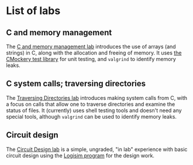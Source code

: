 # List of labs

## C and memory management

The [C and memory management lab](https://github.com/UMM-CSci-Systems/C-Lab-Starter) introduces the use of arrays (and strings) in C, along with the allocation and freeing of memory. It uses [the CMockery test library](https://code.google.com/p/cmockery/) for unit testing, and `valgrind` to identify memory leaks.

## C system calls; traversing directories

The [Traversing Directories lab](https://github.com/UMM-CSci-Systems/Traversing-Directories-starter) introduces making system calls from C, with a focus on calls that allow one to traverse directories and examine the status of files. It (currently) uses shell testing tools and doesn't need any special tools, although `valgrind` can be used to identify memory leaks.

## Circuit design

The [Circuit Design lab](https://github.com/UMM-CSci-Systems/Circuit-design-lab) is a simple, ungraded, "in lab" experience with basic circuit design using the [Logisim program](http://www.cburch.com/logisim/index.html) for the design work.
